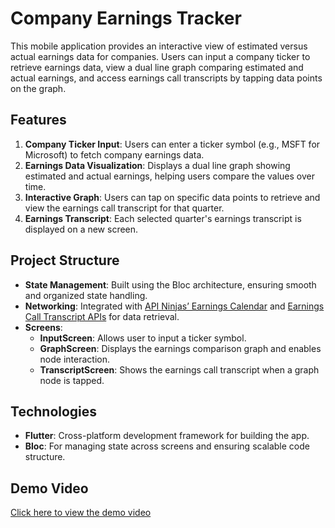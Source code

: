 # Company Earnings Tracker

This mobile application provides an interactive view of estimated versus actual earnings data for companies. Users can input a company ticker to retrieve earnings data, view a dual line graph comparing estimated and actual earnings, and access earnings call transcripts by tapping data points on the graph.

## Features

1. **Company Ticker Input**: Users can enter a ticker symbol (e.g., MSFT for Microsoft) to fetch company earnings data.
2. **Earnings Data Visualization**: Displays a dual line graph showing estimated and actual earnings, helping users compare the values over time.
3. **Interactive Graph**: Users can tap on specific data points to retrieve and view the earnings call transcript for that quarter.
4. **Earnings Transcript**: Each selected quarter's earnings transcript is displayed on a new screen.

## Project Structure

- **State Management**: Built using the Bloc architecture, ensuring smooth and organized state handling.
- **Networking**: Integrated with [API Ninjas’ Earnings Calendar](https://api-ninjas.com/api/earningscalendar) and [Earnings Call Transcript APIs](https://api-ninjas.com/api/earningscalltranscript) for data retrieval.
- **Screens**: 
  - **InputScreen**: Allows user to input a ticker symbol.
  - **GraphScreen**: Displays the earnings comparison graph and enables node interaction.
  - **TranscriptScreen**: Shows the earnings call transcript when a graph node is tapped.

## Technologies

- **Flutter**: Cross-platform development framework for building the app.
- **Bloc**: For managing state across screens and ensuring scalable code structure.
## Demo Video
[Click here to view the demo video](lib/utilities/AyushKumar(qualification_task).mp4)
